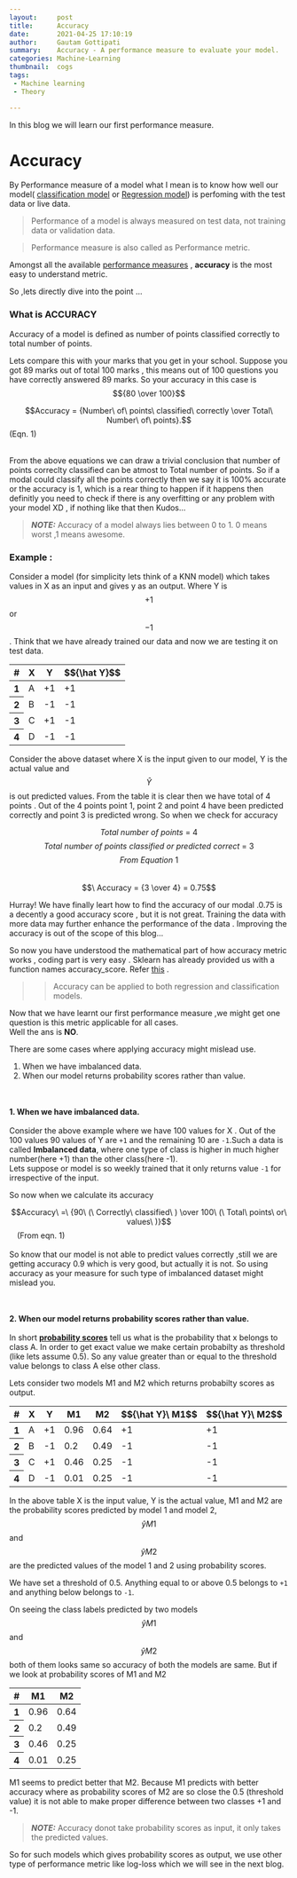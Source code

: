 ```yaml
---
layout:     post
title:      Accuracy
date:       2021-04-25 17:10:19
author:     Gautam Gottipati
summary:    Accuracy - A performance measure to evaluate your model.
categories: Machine-Learning
thumbnail:  cogs
tags:
 - Machine learning
 - Theory

---
```


In this blog we will learn our first performance measure.

# Accuracy

By Performance measure of a model what I mean is to know how well our model( [classification model][1] or [Regression model][2]) is perfoming with the test data or live data. 

> Performance of a model is always measured on test data, not training data or validation data.

> Performance measure is also called as Performance metric.

Amongst all the available [performance measures][3] , **accuracy** is the most easy to understand metric.

So ,lets directly dive into the point ...

### What is ACCURACY

Accuracy of a model is defined as number of points classified correctly to total number of points.

Lets compare this with your marks that you get in your school. Suppose you got 89 marks out of total 100 marks , this means out of 100 questions you have correctly answered 89 marks. So your accuracy in this case is $${80 \over 100}$$

$$Accuracy = {Number\ of\ points\ classified\ correctly \over Total\ Number\ of\ points}.$$(Eqn. 1)

<br>
From the above equations we can draw a trivial conclusion that number of points correclty classified can be atmost to Total number of points. So if a modal could classify all the points correctly then we say it is 100% accurate or the accuracy is 1, which is a rear thing to happen if it happens then definitly you need to check if there is any overfitting or any problem with your model XD , if nothing like that then Kudos...

> **_NOTE:_**  Accuracy of a model always lies between 0 to 1. 0 means worst ,1 means awesome.

### Example :

Consider a model (for simplicity lets think of a KNN model) which takes values in X as an input and gives y as an output. Where Y is $${+1}$$ or $${-1}$$. 
Think that we have already trained our data and now we are testing it on test data.


  


<table class="table table-bordered">
  <thead>
    <tr class="bg-primary">
      <th scope="col">#</th>
      <th scope="col">X</th>
      <th scope="col">Y</th>
      <th scope="col">$${\hat Y}$$</th>
    </tr>
  </thead>
  <tbody>
    <tr class="bg-primary">
      <th scope="row">1</th>
      <td>A</td>
      <td>+1</td>
      <td>+1</td>
    </tr>
    <tr class="bg-primary">
      <th scope="row">2</th>
      <td>B</td>
      <td>-1</td>
      <td>-1</td>
    </tr>
      <tr class="bg-primary">
      <th scope="row">3</th>
      <td>C</td>
      <td>+1</td>
      <td>-1</td>
    </tr>
        <tr class="bg-primary">
      <th scope="row">4</th>
      <td>D</td>
      <td>-1</td>
      <td>-1</td>
    </tr>

  </tbody>
</table>

Consider the above dataset where X is the input given to our model, Y is the actual value and
$${\hat Y}$$ is out predicted values.
From the table it is clear then we have total of 4 points . Out of the 4 points point 1, point 2 and point 4 have been predicted correctly and point 3 is predicted wrong.
So when we check for accuracy 

$$
Total\ number\ of\ points\ =\ 4
$$
$$
Total\ number\ of\ points\ classified\ or\ predicted\ correct\ =\ 3
$$
$$
From\ Equation\ 1
$$<br><tab>
$$\ Accuracy = {3 \over 4} = 0.75$$

Hurray! We have finally leart how to find the accuracy of our modal .0.75 is a decently a good accuracy score , but it is not great. Training the data with more data may further enhance the performance of the data . Improving the accuracy is out of the scope of this blog...

So now you have understood the mathematical part of how accuracy metric works , coding part is very easy . Sklearn has already provided us with a function names accuracy_score. Refer [this][4] .

>> Accuracy can be applied to both regression and classification models.

Now that we have learnt our first performance measure ,we might get one question is this metric applicable for all cases.<br>
Well the ans is **NO**.

There are some cases where applying accuracy might mislead use.
1. When we have imbalanced data. 
2. When our model returns probability scores rather than value.

<br><br>**1. When we have imbalanced data.**<br><br>
Consider the above example where we have 100 values for X . Out of the 100 values 90 values of Y are `+1` and the remaining 10 are `-1`.Such a data is called **Imbalanced data**, where one type of class is higher in much higher number(here +1) than the other class(here -1).
<br>Lets suppose or model is so weekly trained that it only returns value `-1` for irrespective of the input. 

So now when we calculate its accuracy

$$Accuracy\ =\ {90\ (\ Correctly\ classified\ ) \over 100\ (\ Total\ points\ or\ values\ )}$$&ensp;&ensp;(From eqn. 1)<br><br>
So know that our model is not able to predict values correctly ,still we are getting accuracy 0.9 which is very good, but actually it is not.
So using accuracy as your measure for such type of imbalanced dataset might mislead you.

<br><br>**2. When our model returns probability scores rather than value.**<br><br>
In short **[probability scores][5]** tell us what is the probability that x belongs to class A. In order to get exact value we make certain probabilty as threshold (like lets assume 0.5). So any value greater than or equal to the threshold value belongs to class A else other class.

Lets consider two models M1 and M2 which returns probabilty scores as output.
<table class="table table-bordered">
  <thead>
    <tr class="bg-primary">
      <th scope="col">#</th>
      <th scope="col">X</th>
      <th scope="col">Y</th>
      <th scope="col">M1</th>
      <th scope="col">M2</th>
      <th scope="col">$${\hat Y}\ M1$$</th>
      <th scope="col">$${\hat Y}\ M2$$</th>
    </tr>
  </thead>
  <tbody>
    <tr class="bg-primary">
      <th scope="row">1</th>
      <td>A</td>
       <td>+1</td>
        <td>0.96</td>
         <td>0.64</td>
      <td>+1</td>
      <td>+1</td>
    </tr>
    <tr class="bg-primary">
      <th scope="row">2</th>
      <td>B</td>
       <td>-1</td>
        <td>0.2</td>
         <td>0.49</td>
      <td>-1</td>
      <td>-1</td>
    </tr>
      <tr class="bg-primary">
      <th scope="row">3</th>
      <td>C</td>
       <td>+1</td>
        <td>0.46</td>
         <td>0.25</td>
      <td>-1</td>
      <td>-1</td>
    </tr>
        <tr class="bg-primary">
      <th scope="row">4</th>
      <td>D</td>
       <td>-1</td>
        <td>0.01</td>
         <td>0.25</td>
      <td>-1</td>
      <td>-1</td>
    </tr>

  </tbody>
</table>

In the above table X is the input value, Y is the actual value, M1 and M2 are the probability scores predicted by model 1 and model 2, $${\hat y M1}$$ and $${\hat y M2}$$ are the predicted values of the model 1 and 2 using probability scores.

We have set a threshold of 0.5. Anything equal to or above 0.5 belongs to `+1` and anything below belongs to `-1`.

On seeing the class labels predicted by two models $${\hat y M1}$$ and $${\hat y M2}$$ both of them looks same so accuracy of both the models are same. But if we look at probability scores of M1 and M2

<table class="table table-bordered">
  <thead>
    <tr class="bg-primary">
      <th scope="col">#</th>
      <th scope="col">M1</th>
      <th scope="col">M2</th>
    </tr>
  </thead>
  <tbody>
    <tr class="bg-primary">
      <th scope="row">1</th>
        <td>0.96</td>
         <td>0.64</td>
    </tr>
    <tr class="bg-primary">
      <th scope="row">2</th>
        <td>0.2</td>
         <td>0.49</td>
    </tr>
      <tr class="bg-primary">
      <th scope="row">3</th>
        <td>0.46</td>
         <td>0.25</td>
    </tr>
        <tr class="bg-primary">
      <th scope="row">4</th>
        <td>0.01</td>
         <td>0.25</td>
    </tr>
  </tbody>
</table>

M1 seems to predict better that M2. Because M1 predicts with better accuracy where as probability scores of M2 are so close the 0.5 (threshold value) it is not able to make proper difference between two classes +1 and -1.

> **_NOTE:_** Accuracy donot take probability scores as input, it only takes the predicted values.

So for such models which gives probability scores as output, we use other type of performance metric like log-loss which we will see in the next blog.



[1]: https://en.wikipedia.org/wiki/Binary_classification
[2]: https://en.wikipedia.org/wiki/Regression_analysis
[3]: ../../24/performance-measure-of-model/ 
[4]: https://scikit-learn.org/stable/modules/generated/sklearn.metrics.accuracy_score.html
[5]: https://scikit-learn.org/stable/modules/generated/sklearn.neighbors.KNeighborsClassifier.html#sklearn.neighbors.KNeighborsClassifier.predict_proba